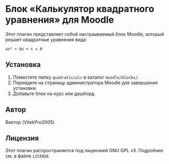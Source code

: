 # Блок «Калькулятор квадратного уравнения» для Moodle

Этот плагин представляет собой настраиваемый блок Moodle, который решает квадратные уравнения вида:

`ax² + bx + c = 0`

## Установка
1. Поместите папку `quadraticcalc` в каталог `moodle/blocks/`.
2. Перейдите на страницу администратора Moodle для завершения установки.
3. Добавьте блок на курс или дашборд.

## Автор
Виктор (VitekPro2005)

## Лицензия
Этот плагин распространяется под лицензией GNU GPL v3. Подробнее см. в файле `LICENSE`.